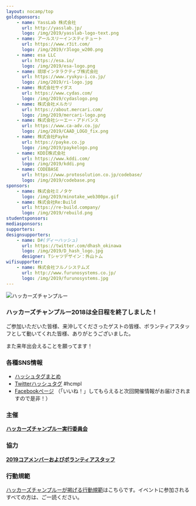 ```yaml
---
layout: nocamp/top
goldsponsors:
    - name: YassLab 株式会社
      url: http://yasslab.jp/
      logo: /img/2019/yasslab-logo-text.png
    - name: アールスリーインスティテュート
      url: https://www.r3it.com/
      logo: /img/2019/r3logo_w200.png
    - name: esa LLC
      url: https://esa.io/
      logo: /img/2019/esa-logo.png
    - name: 琉球インタラクティブ株式会社
      url: https://www.ryukyu-i.co.jp/
      logo: /img/2019/ri-logo.jpg
    - name: 株式会社サイダス
      url: https://www.cydas.com/
      logo: /img/2019/cydaslogo.png
    - name: 株式会社メルカリ
      url: https://about.mercari.com/
      logo: /img/2019/mercari-logo.png
    - name: 株式会社シーエー・アドバンス
      url: https://www.ca-adv.co.jp/
      logo: /img/2019/CAAD_LOGO_fix.png
    - name: 株式会社Payke
      url: https://payke.co.jp
      logo: /img/2019/paykelogo.png
    - name: KDDI株式会社
      url: https://www.kddi.com/
      logo: /img/2019/kddi.png
    - name: CODEBASE
      url: https://www.protosolution.co.jp/codebase/
      logo: /img/2019/codebase.png
sponsors:
    - name: 株式会社ミノタケ
      logo: /img/2019/minotake_web300px.gif
    - name: 株式会社Re:Build
      url: https://re-build.company/
      logo: /img/2019/rebuild.png
studentsponsors:
mediasponsors:
supporters:
designsupporters:
    - name: D#(ディーハッシュ)
      url: https://twitter.com/dhash_okinawa
      logo: /img/2019/D_hash_logo.jpg
      designer: Tシャツデザイン：外山トム
wifisupporter:
    - name: 株式会社フルノシステムズ
      url: http://www.furunosystems.co.jp/
      logo: /img/2019/furunosystems.jpg
---
```



![ハッカーズチャンプルー](/img/logo/banner.png)


### ハッカーズチャンプルー2018は全日程を終了しました！
ご参加いただいた皆様、来沖してくださったゲストの皆様、ボランティアスタッフとして動いてくれた皆様、ありがとうございました。

また来年出会えることを願ってます！

### 各種SNS情報

* [ハッシュタグまとめ](https://t.co/cLYF3REDpn)
* [Twitterハッシュタグ](https://twitter.com/search?q=%23hcmpl&src=typed_query&f=live) #hcmpl
* [Facebookページ](https://www.facebook.com/hackerschamploo/) （「いいね！」してもらえると次回開催情報がお届けされますので是非！）

### 主催

**[ハッカーズチャンプルー実行委員会](/about.html)**

### 協力

**[2019コアメンバーおよびボランティアスタッフ](/2019/staff.html)**


### 行動規範

[ハッカーズチャンプルーが掲げる行動規範](/policy.html)はこちらです。イベントに参加されるすべての方は、ご一読ください。

